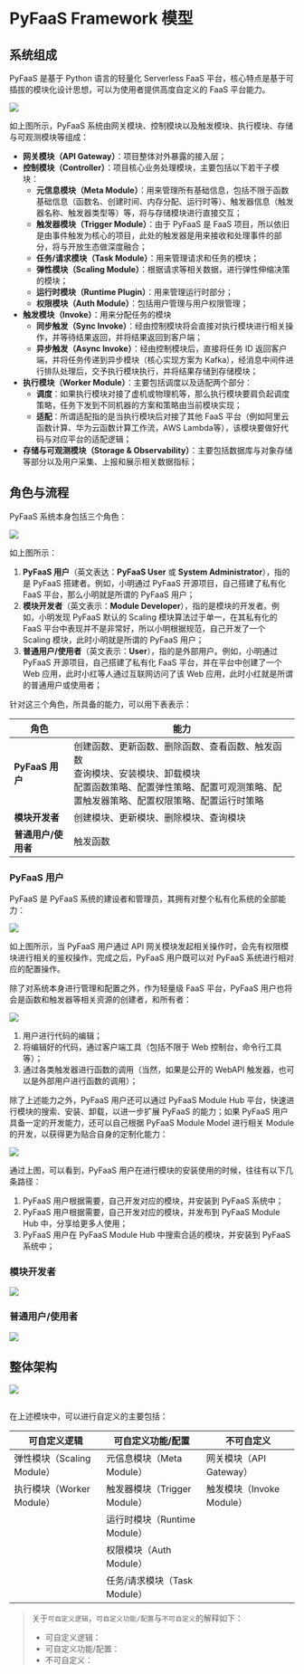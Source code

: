 # PyFaaS Framework 模型

## 系统组成

PyFaaS 是基于 Python 语言的轻量化 Serverless FaaS 平台，核心特点是基于可插拔的模块化设计思想，可以为使用者提供高度自定义的 FaaS 平台能力。

![](https://www.images.wiki/irxxw4lz8G9asAbCawz5.png)

如上图所示，PyFaaS 系统由网关模块、控制模块以及触发模块、执行模块、存储与可观测模块等组成：

- **网关模块（API Gateway）**：项目整体对外暴露的接入层；
- **控制模块（Controller）**：项目核心业务处理模块，主要包括以下若干子模块：
  - **元信息模块（Meta Module）**：用来管理所有基础信息，包括不限于函数基础信息（函数名、创建时间、内存分配、运行时等）、触发器信息（触发器名称、触发器类型等）等，将与存储模块进行直接交互；
  - **触发器模块（Trigger Module）**：由于 PyFaaS 是 FaaS 项目，所以依旧是由事件触发为核心的项目，此处的触发器是用来接收和处理事件的部分，将与开放生态做深度融合；
  - **任务/请求模块（Task Module）**：用来管理请求和任务的模块；
  - **弹性模块（Scaling Module）**：根据请求等相关数据，进行弹性伸缩决策的模块；
  - **运行时模块（Runtime Plugin）**：用来管理运行时部分；
  - **权限模块（Auth Module）**：包括用户管理与用户权限管理；
- **触发模块（Invoke）**：用来分配任务的模块
  - **同步触发（Sync Invoke）**：经由控制模块将会直接对执行模块进行相关操作，并等待结果返回，并将结果返回到客户端；
  - **异步触发（Async Invoke）**：经由控制模块后，直接将任务 ID 返回客户端，并将任务传递到异步模块（核心实现方案为 Kafka），经消息中间件进行排队处理后，交予执行模块执行，并将结果存储到存储模块；
- **执行模块（Worker Module）**：主要包括调度以及适配两个部分：
  - **调度**：如果执行模块对接了虚机或物理机等，那么执行模块要肩负起调度策略，任务下发到不同机器的方案和策略由当前模块实现；
  - **适配**：所谓适配指的是当执行模块后对接了其他 FaaS 平台（例如阿里云函数计算、华为云函数计算工作流，AWS Lambda等），该模块要做好代码与对应平台的适配逻辑；
- **存储与可观测模块（Storage & Observability）**：主要包括数据库与对象存储等部分以及用户采集、上报和展示相关数据指标；

## 角色与流程

PyFaaS 系统本身包括三个角色：

![](https://www.images.wiki/vAqhrlGzt6S9bwDAEZjd.png)

如上图所示：

1. **PyFaaS 用户**（英文表达：**PyFaaS User** 或 **System Administrator**），指的是 PyFaaS 搭建者。例如，小明通过 PyFaaS 开源项目，自己搭建了私有化 FaaS 平台，那么小明就是所谓的 PyFaaS 用户；
2. **模块开发者**（英文表示：**Module Developer**），指的是模块的开发者。例如，小明发现 PyFaaS 默认的 Scaling 模块算法过于单一，在其私有化的 FaaS 平台中表现并不是非常好，所以小明根据规范，自己开发了一个 Scaling 模块，此时小明就是所谓的 PyFaaS 用户；
3. **普通用户/使用者**（英文表示：**User**），指的是外部用户。例如，小明通过 PyFaaS 开源项目，自己搭建了私有化 FaaS 平台，并在平台中创建了一个 Web 应用，此时小红等人通过互联网访问了该 Web 应用，此时小红就是所谓的普通用户或使用者；

针对这三个角色，所具备的能力，可以用下表表示：

| 角色          | 能力                                                         |
| ------------ | ------------------------------------------------------------ |
| **PyFaaS 用户**  | 创建函数、更新函数、删除函数、查看函数、触发函数<br />查询模块、安装模块、卸载模块<br />配置函数策略、配置弹性策略、配置可观测策略、配置触发器策略、配置权限策略、配置运行时策略 |
| **模块开发者**   | 创建模块、更新模块、删除模块、查询模块                       |
| **普通用户/使用者**| 触发函数                                                     |

### PyFaaS 用户

PyFaaS 是 PyFaaS 系统的建设者和管理员，其拥有对整个私有化系统的全部能力：

![](https://www.images.wiki/t1F6eyxke9hethDxfxdf.png)

如上图所示，当 PyFaaS 用户通过 API 网关模块发起相关操作时，会先有权限模块进行相关的鉴权操作，完成之后，PyFaaS 用户既可以对 PyFaaS 系统进行相对应的配置操作。

除了对系统本身进行管理和配置之外，作为轻量级 FaaS 平台，PyFaaS 用户也将会是函数和触发器等相关资源的创建者，和所有者：

![](https://www.images.wiki/s3hBkyE2981ZC322F92c.png)

1. 用户进行代码的编辑；
2. 将编辑好的代码，通过客户端工具（包括不限于 Web 控制台，命令行工具等）；
3. 通过各类触发器进行函数的调用（当然，如果是公开的 WebAPI 触发器，也可以是外部用户进行函数的调用）；

除了上述能力之外，PyFaaS 用户还可以通过 PyFaaS Module Hub 平台，快速进行模块的搜索、安装、卸载，以进一步扩展 PyFaaS 的能力；如果 PyFaaS 用户具备一定的开发能力，还可以自己根据 PyFaaS Module Model 进行相关 Module 的开发，以获得更为贴合自身的定制化能力：

![](https://www.images.wiki/userpyfaasmodel.png)

通过上图，可以看到，PyFaaS 用户在进行模块的安装使用的时候，往往有以下几条路径：

1. PyFaaS 用户根据需要，自己开发对应的模块，并安装到 PyFaaS 系统中；
2. PyFaaS 用户根据需要，自己开发对应的模块，并发布到 PyFaaS Module Hub 中，分享给更多人使用；
3. PyFaaS 用户在 PyFaaS Module Hub 中搜索合适的模块，并安装到 PyFaaS 系统中；

### 模块开发者



![](https://www.images.wiki/37AyDhGA8FysCcS7dwj9.png)

### 普通用户/使用者

![](https://www.images.wiki/GxGvCAgEy4cfA45u6jGy.png)


## 整体架构

![](https://www.images.wiki/pyfaasframework.png)

## 






在上述模块中，可以进行自定义的主要包括：

| 可自定义逻辑               | 可自定义功能/配置             | 不可自定义               |
|----------------------|-----------------------|---------------------|
| 弹性模块（Scaling Module） | 元信息模块（Meta Module）    | 网关模块（API Gateway）   |
| 执行模块（Worker Module）  | 触发器模块（Trigger Module） | 触发模块（Invoke Module） |
|                      | 运行时模块（Runtime Module） |                     |
|                      | 权限模块（Auth Module）     |                     |
|                      | 任务/请求模块（Task Module）  |                     |

> 关于`可自定义逻辑`，`可自定义功能/配置`与`不可自定义`的解释如下：
>
> - 可自定义逻辑：
> - 可自定义功能/配置：
> - 不可自定义：